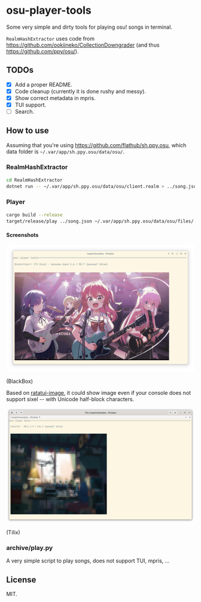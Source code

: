 # osu-player-tools

Some very simple and dirty tools for playing osu! songs in terminal.

`RealmHashExtractor` uses code from <https://github.com/ookiineko/CollectionDowngrader> (and thus <https://github.com/ppy/osu/>).

## TODOs

- [x] Add a proper README.
- [x] Code cleanup (currently it is done rushy and messy).
- [x] Show correct metadata in mpris.
- [x] TUI support.
- [ ] Search.

## How to use

Assuming that you're using <https://github.com/flathub/sh.ppy.osu>, which data folder is `~/.var/app/sh.ppy.osu/data/osu/`.

### RealmHashExtractor

```sh
cd RealmHashExtractor
dotnet run -- ~/.var/app/sh.ppy.osu/data/osu/client.realm > ../song.json
```

### Player

```sh
cargo build --release
target/release/play ../song.json ~/.var/app/sh.ppy.osu/data/osu/files/
```

#### Screenshots

![in BlackBox](assets/blackbox-1.png)

(BlackBox)

Based on [ratatui-image](https://github.com/benjajaja/ratatui-image/), it could show image even if your console does not support sixel -- with Unicode half-block characters.

![in Tilix](assets/tilix-1.png)

(Tilix)

### archive/play.py

A very simple script to play songs, does not support TUI, mpris, ...

## License

MIT.
